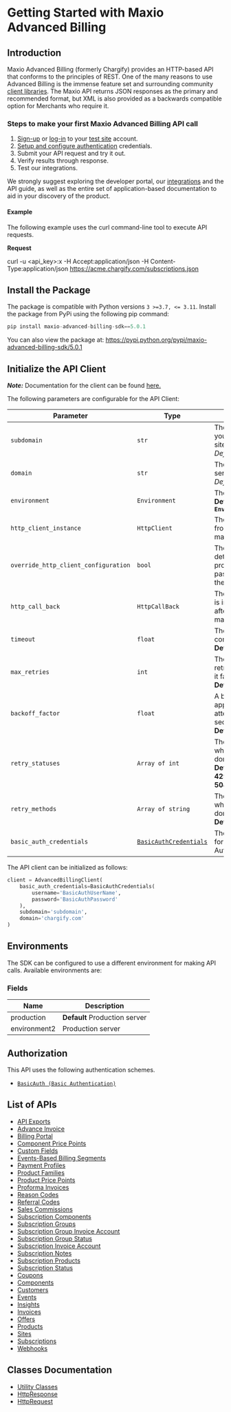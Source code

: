 
# Getting Started with Maxio Advanced Billing

## Introduction

Maxio Advanced Billing (formerly Chargify) provides an HTTP-based API that conforms to the principles of REST.
One of the many reasons to use Advanced Billing is the immense feature set and surrounding community [client libraries](page:development-tools/client-libraries).
The Maxio API returns JSON responses as the primary and recommended format, but XML is also provided as a backwards compatible option for Merchants who require it.

### Steps to make your first Maxio Advanced Billing API call

1. [Sign-up](https://app.chargify.com/signup/maxio-billing-sandbox) or [log-in](https://app.chargify.com/login.html) to your [test site](https://maxio.zendesk.com/hc/en-us/articles/24250712113165-Testing-Overview) account.
2. [Setup and configure authentication](https://maxio.zendesk.com/hc/en-us/articles/24294819360525-API-Keys) credentials.
3. Submit your API request and try it out.
4. Verify results through response.
5. Test our integrations.

We strongly suggest exploring the developer portal, our [integrations](https://www.maxio.com/integrations) and the API guide, as well as the entire set of application-based documentation to aid in your discovery of the product.

#### Example

The following example uses the curl command-line tool to execute API requests.

**Request**

curl -u <api_key>:x -H Accept:application/json -H Content-Type:application/json https://acme.chargify.com/subscriptions.json

## Install the Package

The package is compatible with Python versions `3 >=3.7, <= 3.11`.
Install the package from PyPi using the following pip command:

```python
pip install maxio-advanced-billing-sdk==5.0.1
```

You can also view the package at:
https://pypi.python.org/pypi/maxio-advanced-billing-sdk/5.0.1

## Initialize the API Client

**_Note:_** Documentation for the client can be found [here.](https://www.github.com/maxio-com/ab-python-sdk/tree/5.0.1/doc/client.md)

The following parameters are configurable for the API Client:

| Parameter | Type | Description |
|  --- | --- | --- |
| `subdomain` | `str` | The subdomain for your Advanced Billing site.<br>*Default*: `'subdomain'` |
| `domain` | `str` | The Advanced Billing server domain.<br>*Default*: `'chargify.com'` |
| `environment` | `Environment` | The API environment. <br> **Default: `Environment.PRODUCTION`** |
| `http_client_instance` | `HttpClient` | The Http Client passed from the sdk user for making requests |
| `override_http_client_configuration` | `bool` | The value which determines to override properties of the passed Http Client from the sdk user |
| `http_call_back` | `HttpCallBack` | The callback value that is invoked before and after an HTTP call is made to an endpoint |
| `timeout` | `float` | The value to use for connection timeout. <br> **Default: 120** |
| `max_retries` | `int` | The number of times to retry an endpoint call if it fails. <br> **Default: 0** |
| `backoff_factor` | `float` | A backoff factor to apply between attempts after the second try. <br> **Default: 2** |
| `retry_statuses` | `Array of int` | The http statuses on which retry is to be done. <br> **Default: [408, 413, 429, 500, 502, 503, 504, 521, 522, 524]** |
| `retry_methods` | `Array of string` | The http methods on which retry is to be done. <br> **Default: ['GET', 'PUT']** |
| `basic_auth_credentials` | [`BasicAuthCredentials`](https://www.github.com/maxio-com/ab-python-sdk/tree/5.0.1/doc/auth/basic-authentication.md) | The credential object for Basic Authentication |

The API client can be initialized as follows:

```python
client = AdvancedBillingClient(
    basic_auth_credentials=BasicAuthCredentials(
        username='BasicAuthUserName',
        password='BasicAuthPassword'
    ),
    subdomain='subdomain',
    domain='chargify.com'
)
```

## Environments

The SDK can be configured to use a different environment for making API calls. Available environments are:

### Fields

| Name | Description |
|  --- | --- |
| production | **Default** Production server |
| environment2 | Production server |

## Authorization

This API uses the following authentication schemes.

* [`BasicAuth (Basic Authentication)`](https://www.github.com/maxio-com/ab-python-sdk/tree/5.0.1/doc/auth/basic-authentication.md)

## List of APIs

* [API Exports](https://www.github.com/maxio-com/ab-python-sdk/tree/5.0.1/doc/controllers/api-exports.md)
* [Advance Invoice](https://www.github.com/maxio-com/ab-python-sdk/tree/5.0.1/doc/controllers/advance-invoice.md)
* [Billing Portal](https://www.github.com/maxio-com/ab-python-sdk/tree/5.0.1/doc/controllers/billing-portal.md)
* [Component Price Points](https://www.github.com/maxio-com/ab-python-sdk/tree/5.0.1/doc/controllers/component-price-points.md)
* [Custom Fields](https://www.github.com/maxio-com/ab-python-sdk/tree/5.0.1/doc/controllers/custom-fields.md)
* [Events-Based Billing Segments](https://www.github.com/maxio-com/ab-python-sdk/tree/5.0.1/doc/controllers/events-based-billing-segments.md)
* [Payment Profiles](https://www.github.com/maxio-com/ab-python-sdk/tree/5.0.1/doc/controllers/payment-profiles.md)
* [Product Families](https://www.github.com/maxio-com/ab-python-sdk/tree/5.0.1/doc/controllers/product-families.md)
* [Product Price Points](https://www.github.com/maxio-com/ab-python-sdk/tree/5.0.1/doc/controllers/product-price-points.md)
* [Proforma Invoices](https://www.github.com/maxio-com/ab-python-sdk/tree/5.0.1/doc/controllers/proforma-invoices.md)
* [Reason Codes](https://www.github.com/maxio-com/ab-python-sdk/tree/5.0.1/doc/controllers/reason-codes.md)
* [Referral Codes](https://www.github.com/maxio-com/ab-python-sdk/tree/5.0.1/doc/controllers/referral-codes.md)
* [Sales Commissions](https://www.github.com/maxio-com/ab-python-sdk/tree/5.0.1/doc/controllers/sales-commissions.md)
* [Subscription Components](https://www.github.com/maxio-com/ab-python-sdk/tree/5.0.1/doc/controllers/subscription-components.md)
* [Subscription Groups](https://www.github.com/maxio-com/ab-python-sdk/tree/5.0.1/doc/controllers/subscription-groups.md)
* [Subscription Group Invoice Account](https://www.github.com/maxio-com/ab-python-sdk/tree/5.0.1/doc/controllers/subscription-group-invoice-account.md)
* [Subscription Group Status](https://www.github.com/maxio-com/ab-python-sdk/tree/5.0.1/doc/controllers/subscription-group-status.md)
* [Subscription Invoice Account](https://www.github.com/maxio-com/ab-python-sdk/tree/5.0.1/doc/controllers/subscription-invoice-account.md)
* [Subscription Notes](https://www.github.com/maxio-com/ab-python-sdk/tree/5.0.1/doc/controllers/subscription-notes.md)
* [Subscription Products](https://www.github.com/maxio-com/ab-python-sdk/tree/5.0.1/doc/controllers/subscription-products.md)
* [Subscription Status](https://www.github.com/maxio-com/ab-python-sdk/tree/5.0.1/doc/controllers/subscription-status.md)
* [Coupons](https://www.github.com/maxio-com/ab-python-sdk/tree/5.0.1/doc/controllers/coupons.md)
* [Components](https://www.github.com/maxio-com/ab-python-sdk/tree/5.0.1/doc/controllers/components.md)
* [Customers](https://www.github.com/maxio-com/ab-python-sdk/tree/5.0.1/doc/controllers/customers.md)
* [Events](https://www.github.com/maxio-com/ab-python-sdk/tree/5.0.1/doc/controllers/events.md)
* [Insights](https://www.github.com/maxio-com/ab-python-sdk/tree/5.0.1/doc/controllers/insights.md)
* [Invoices](https://www.github.com/maxio-com/ab-python-sdk/tree/5.0.1/doc/controllers/invoices.md)
* [Offers](https://www.github.com/maxio-com/ab-python-sdk/tree/5.0.1/doc/controllers/offers.md)
* [Products](https://www.github.com/maxio-com/ab-python-sdk/tree/5.0.1/doc/controllers/products.md)
* [Sites](https://www.github.com/maxio-com/ab-python-sdk/tree/5.0.1/doc/controllers/sites.md)
* [Subscriptions](https://www.github.com/maxio-com/ab-python-sdk/tree/5.0.1/doc/controllers/subscriptions.md)
* [Webhooks](https://www.github.com/maxio-com/ab-python-sdk/tree/5.0.1/doc/controllers/webhooks.md)

## Classes Documentation

* [Utility Classes](https://www.github.com/maxio-com/ab-python-sdk/tree/5.0.1/doc/utility-classes.md)
* [HttpResponse](https://www.github.com/maxio-com/ab-python-sdk/tree/5.0.1/doc/http-response.md)
* [HttpRequest](https://www.github.com/maxio-com/ab-python-sdk/tree/5.0.1/doc/http-request.md)

